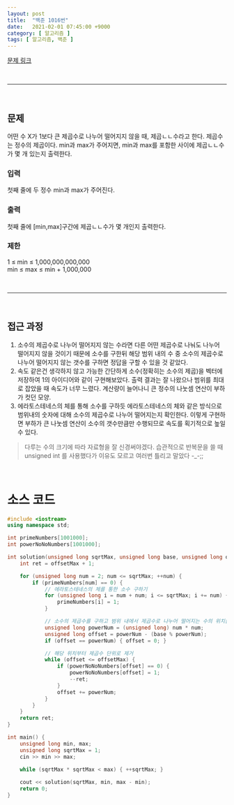 ```yaml
---
layout: post
title:  "백준 1016번"
date:   2021-02-01 07:45:00 +9000
category: [ 알고리즘 ]
tags: [ 알고리즘, 백준 ]
---
```


[문제 링크](https://www.acmicpc.net/problem/1016)

<br>

---

<br>

## 문제
어떤 수 X가 1보다 큰 제곱수로 나누어 떨어지지 않을 때, 제곱ㄴㄴ수라고 한다. 제곱수는 정수의 제곱이다. min과 max가 주어지면, min과 max를 포함한 사이에 제곱ㄴㄴ수가 몇 개 있는지 출력한다.

### 입력
첫째 줄에 두 정수 min과 max가 주어진다.

### 출력
첫째 줄에 \[min,max\]구간에 제곱ㄴㄴ수가 몇 개인지 출력한다.

### 제한
1 ≤ min ≤ 1,000,000,000,000   
min ≤ max ≤ min + 1,000,000

<br>

---

<br>

## 접근 과정
1. 소수의 제곱수로 나누어 떨어지지 않는 수라면 다른 어떤 제곱수로 나눠도 나누어 떨어지지 않을 것이기 때문에 소수를 구한뒤 해당 범위 내의 수 중 소수의 제곱수로 나누어 떨어지지 않는 갯수를 구하면 정답을 구할 수 있을 것 같았다.
2. 속도 같은건 생각하지 않고 가능한 간단하게 소수(정확히는 소수의 제곱)을 벡터에 저장하여 1의 아이디어와 같이 구현해보았다. 출력 결과는 잘 나왔으나 범위를 최대로 잡았을 때 속도가 너무 느렸다. 계산량이 늘어나니 큰 정수의 나눗셈 연산이 부하가 컷던 모양.
3. 에라토스테네스의 체를 통해 소수를 구하듯 에라토스테네스의 체와 같은 방식으로 범위내의 숫자에 대해 소수의 제곱수로 나누어 떨어지는지 확인한다. 이렇게 구현하면 부하가 큰 나눗셈 연산이 소수의 갯수만큼만 수행되므로 속도를 획기적으로 높일 수 있다.

> 다루는 수의 크기에 따라 자료형을 잘 신경써야겠다. 습관적으로 반복문을 쓸 때 unsigned int 를 사용했다가 이유도 모르고 여러번 틀리고 말았다 -_-;;


<br>

# 소스 코드

```c++
#include <iostream>
using namespace std;

int primeNumbers[1001000];
int powerNoNoNumbers[1001000];

int solution(unsigned long sqrtMax, unsigned long base, unsigned long offsetMax) {
    int ret = offsetMax + 1;

    for (unsigned long num = 2; num <= sqrtMax; ++num) {
        if (primeNumbers[num] == 0) {
            // 에라토스테네스의 체를 통한 소수 구하기
            for (unsigned long i = num + num; i <= sqrtMax; i += num) {
                primeNumbers[i] = 1;
            }

            // 소수의 제곱수를 구하고 범위 내에서 제곱수로 나누어 떨어지는 수의 위치를 구함
            unsigned long powerNum = (unsigned long) num * num;
            unsigned long offset = powerNum - (base % powerNum);
            if (offset == powerNum) { offset = 0; }

            // 해당 위치부터 제곱수 단위로 제거
            while (offset <= offsetMax) {
                if (powerNoNoNumbers[offset] == 0) {
                    powerNoNoNumbers[offset] = 1;
                    --ret;
                }
                offset += powerNum;
            }
        }
    }
    return ret;
}

int main() {
    unsigned long min, max;
    unsigned long sqrtMax = 1;
    cin >> min >> max;
    
    while (sqrtMax * sqrtMax < max) { ++sqrtMax; }

    cout << solution(sqrtMax, min, max - min);
    return 0;
}
```
